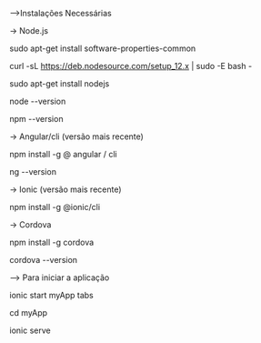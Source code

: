 -->Instalações Necessárias

-> Node.js

sudo apt-get install software-properties-common

curl -sL https://deb.nodesource.com/setup_12.x | sudo -E bash -

sudo apt-get install nodejs

node --version

npm --version

-> Angular/cli (versão mais recente)

npm install -g @ angular / cli

ng --version

-> Ionic (versão mais recente)

npm install -g @ionic/cli

-> Cordova

npm install -g cordova

cordova --version

--> Para iniciar a aplicação

ionic start myApp tabs

cd myApp

ionic serve